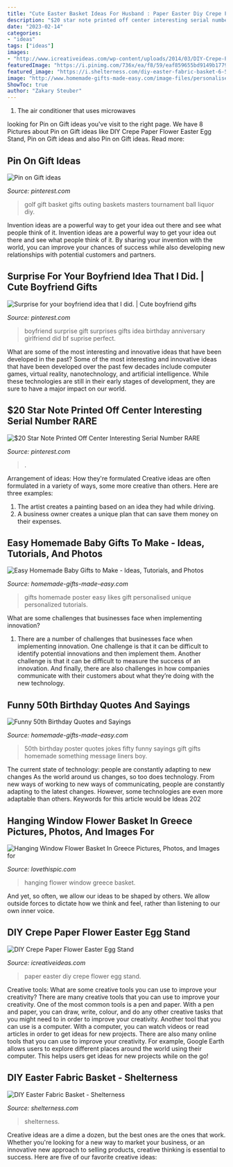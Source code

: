 ```yaml
---
title: "Cute Easter Basket Ideas For Husband : Paper Easter Diy Crepe Flower Egg Stand"
description: "$20 star note printed off center interesting serial number rare"
date: "2023-02-14"
categories:
- "ideas"
tags: ["ideas"]
images:
- "http://www.icreativeideas.com/wp-content/uploads/2014/03/DIY-Crepe-Paper-Lotus-Easter-Egg-Stand-1.jpg"
featuredImage: "https://i.pinimg.com/736x/ea/f8/59/eaf859655bd9149b17793e60d22de579--golf-gift-baskets-masters-golf.jpg"
featured_image: "https://i.shelterness.com/diy-easter-fabric-basket-6-500x748.jpg"
image: "http://www.homemade-gifts-made-easy.com/image-files/personalised-likes-poster-generator-baby-800x919.jpg"
ShowToc: true
author: "Zakary Steuber"
---
```



1. The air conditioner that uses microwaves

	

		
looking for Pin on Gift ideas you've visit to the right page. We have 8 Pictures about Pin on Gift ideas like DIY Crepe Paper Flower Easter Egg Stand, Pin on Gift ideas and also Pin on Gift ideas. Read more:
		
    
## Pin On Gift Ideas

<img loading=lazy src="https://i.pinimg.com/736x/ea/f8/59/eaf859655bd9149b17793e60d22de579--golf-gift-baskets-masters-golf.jpg" onerror="this.onerror=null;this.src='https://tse1.mm.bing.net/th?id=OIP.oT5xufzMeGgsJ_0fEQiBQQHaJ6&amp;pid=15.1';" alt="Pin on Gift ideas">

_Source: pinterest.com_

>golf gift basket gifts outing baskets masters tournament ball liquor diy. 

	

Invention ideas are a powerful way to get your idea out there and see what people think of it.
Invention ideas are a powerful way to get your idea out there and see what people think of it. By sharing your invention with the world, you can improve your chances of success while also developing new relationships with potential customers and partners.

    
## Surprise For Your Boyfriend Idea That I Did. | Cute Boyfriend Gifts

<img loading=lazy src="https://i.pinimg.com/736x/30/cc/df/30ccdfb6c33bc56ac54ddc7f581dc2f6--surprises-for-your-boyfriend-boyfriend-ideas.jpg" onerror="this.onerror=null;this.src='https://tse2.mm.bing.net/th?id=OIP.ZIoLC35OlVGppMmenGzKWgHaJ3&amp;pid=15.1';" alt="Surprise for your boyfriend idea that I did. | Cute boyfriend gifts">

_Source: pinterest.com_

>boyfriend surprise gift surprises gifts idea birthday anniversary girlfriend did bf suprise perfect. 

	

What are some of the most interesting and innovative ideas that have been developed in the past?
Some of the most interesting and innovative ideas that have been developed over the past few decades include computer games, virtual reality, nanotechnology, and artificial intelligence. While these technologies are still in their early stages of development, they are sure to have a major impact on our world.

    
## $20 Star Note Printed Off Center Interesting Serial Number RARE

<img loading=lazy src="https://i.pinimg.com/736x/c4/a3/3f/c4a33fe398fcfff506f30d662e12ae83.jpg" onerror="this.onerror=null;this.src='https://tse2.mm.bing.net/th?id=OIP.xa1wJe5Ur9Gf9Li8BM4wwQHaJ3&amp;pid=15.1';" alt="$20 Star Note Printed Off Center Interesting Serial Number RARE">

_Source: pinterest.com_

>. 

	

Arrangement of ideas: How they're formulated
Creative ideas are often formulated in a variety of ways, some more creative than others. Here are three examples:
1. The artist creates a painting based on an idea they had while driving.
2. A business owner creates a unique plan that can save them money on their expenses.

    
## Easy Homemade Baby Gifts To Make - Ideas, Tutorials, And Photos

<img loading=lazy src="http://www.homemade-gifts-made-easy.com/image-files/personalised-likes-poster-generator-baby-800x919.jpg" onerror="this.onerror=null;this.src='https://tse3.mm.bing.net/th?id=OIP.YrEjrF9OHn1Cso1ywrVAvQHaIg&amp;pid=15.1';" alt="Easy Homemade Baby Gifts to Make - Ideas, Tutorials, and Photos">

_Source: homemade-gifts-made-easy.com_

>gifts homemade poster easy likes gift personalised unique personalized tutorials. 

	

What are some challenges that businesses face when implementing innovation?
1. There are a number of challenges that businesses face when implementing innovation. One challenge is that it can be difficult to identify potential innovations and then implement them. Another challenge is that it can be difficult to measure the success of an innovation. And finally, there are also challenges in how companies communicate with their customers about what they’re doing with the new technology.

    
## Funny 50th Birthday Quotes And Sayings

<img loading=lazy src="https://www.homemade-gifts-made-easy.com/image-files/personalized-poster-50th-birthday-gift-boy-600x900.jpg" onerror="this.onerror=null;this.src='https://tse1.mm.bing.net/th?id=OIP.JTN6QyetrwGvSfJ0VrTQNwHaLH&amp;pid=15.1';" alt="Funny 50th Birthday Quotes and Sayings">

_Source: homemade-gifts-made-easy.com_

>50th birthday poster quotes jokes fifty funny sayings gift gifts homemade something message liners boy. 

	

The current state of technology: people are constantly adapting to new changes
As the world around us changes, so too does technology. From new ways of working to new ways of communicating, people are constantly adapting to the latest changes. However, some technologies are even more adaptable than others. Keywords for this article would be Ideas 202
    
## Hanging Window Flower Basket In Greece Pictures, Photos, And Images For

<img loading=lazy src="http://www.lovethispic.com/uploaded_images/159302-Hanging-Window-Flower-Basket-In-Greece.jpg" onerror="this.onerror=null;this.src='https://tse3.mm.bing.net/th?id=OIP.EVTPHFhkp2tOm_SzTlKvVwHaLE&amp;pid=15.1';" alt="Hanging Window Flower Basket In Greece Pictures, Photos, and Images for">

_Source: lovethispic.com_

>hanging flower window greece basket. 

	

And yet, so often, we allow our ideas to be shaped by others. We allow outside forces to dictate how we think and feel, rather than listening to our own inner voice.

    
## DIY Crepe Paper Flower Easter Egg Stand

<img loading=lazy src="http://www.icreativeideas.com/wp-content/uploads/2014/03/DIY-Crepe-Paper-Lotus-Easter-Egg-Stand-1.jpg" onerror="this.onerror=null;this.src='https://tse2.mm.bing.net/th?id=OIP.i7HU1g6ucEnlOl4j0NvRfAHaHa&amp;pid=15.1';" alt="DIY Crepe Paper Flower Easter Egg Stand">

_Source: icreativeideas.com_

>paper easter diy crepe flower egg stand. 

	

Creative tools: What are some creative tools you can use to improve your creativity?
There are many creative tools that you can use to improve your creativity. One of the most common tools is a pen and paper. With a pen and paper, you can draw, write, colour, and do any other creative tasks that you might need to in order to improve your creativity. Another tool that you can use is a computer. With a computer, you can watch videos or read articles in order to get ideas for new projects. There are also many online tools that you can use to improve your creativity. For example, Google Earth allows users to explore different places around the world using their computer. This helps users get ideas for new projects while on the go!

    
## DIY Easter Fabric Basket - Shelterness

<img loading=lazy src="https://i.shelterness.com/diy-easter-fabric-basket-6-500x748.jpg" onerror="this.onerror=null;this.src='https://tse1.mm.bing.net/th?id=OIP.QkqaTPml2ShBlOjKlS01mwHaLF&amp;pid=15.1';" alt="DIY Easter Fabric Basket - Shelterness">

_Source: shelterness.com_

>shelterness. 

	

Creative ideas are a dime a dozen, but the best ones are the ones that work. Whether you're looking for a new way to market your business, or an innovative new approach to selling products, creative thinking is essential to success. Here are five of our favorite creative ideas:

